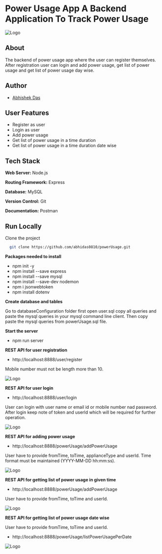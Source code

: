 # Power Usage App A Backend Application To Track Power Usage

![Logo](https://www.linkpicture.com/q/Screenshot-2023-03-03-101138.png)

## About

The backend of power usage app where the user can register themselves. After registration user can login and add power usage, get list of power usage and get list of power usage day wise.

## Author
- [Abhishek Das](https://github.com/abhidas0810)

## User Features

- Register as user
- Login as user
- Add power usage
- Get list of power usage in a time duration
- Get list of power usage in a time duration date wise

## Tech Stack

**Web Server:** Node.js

**Routing Framework:** Express

**Database:** MySQL

**Version Control:** Git

**Documentation:** Postman

## Run Locally

Clone the project

```bash
  git clone https://github.com/abhidas0810/powerUsage.git
```

**Packages needed to install**

- npm init -y
- npm install --save express
- npm install --save mysql
- npm install --save-dev nodemon
- npm i jsonwebtoken
- npm install dotenv

**Create database and tables**

Go to databaseConfiguration folder first open user.sql copy all queries and paste the mysql queries in your mysql command line client.
Then copy paste the mysql queries from powerUsage.sql file.

**Start the server**

- npm run server

**REST API for user registration**

- http://localhost:8888/user/register

Mobile number must not be length more than 10.

![Logo](https://www.linkpicture.com/q/userregister.png)

**REST API for user login**

- http://localhost:8888/user/login

User can login with user name or email id or mobile number nad password.
After login keep note of token and userId which will be required for further operation.

![Logo](https://www.linkpicture.com/q/login_3.png)

**REST API for adding power usage**

- http://localhost:8888/powerUsage/addPowerUsage

User have to provide fromTime, toTime, applianceType and userId.
Time format must be maintained (YYYY-MM-DD hh:mm:ss).

![Logo](https://www.linkpicture.com/q/addPowerUsage.png)

**REST API for getting list of power usage in given time**

- http://localhost:8888/powerUsage/addPowerUsage

User have to provide fromTime, toTime and userId.

![Logo](https://www.linkpicture.com/q/listPowerUsage.png)

**REST API for getting list of power usage date wise**

User have to provide fromTime, toTime and userId.

- http://localhost:8888/powerUsage/listPowerUsagePerDate

![Logo](https://www.linkpicture.com/q/listPowerUsagePerDate.png)
